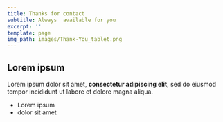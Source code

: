 ```yaml
---
title: Thanks for contact
subtitle: Always  available for you
excerpt: ''
template: page
img_path: images/Thank-You_tablet.png
---
```

## Lorem ipsum

Lorem ipsum dolor sit amet, **consectetur adipiscing elit**, sed do eiusmod tempor incididunt ut labore et dolore magna aliqua.

- Lorem ipsum
- dolor sit amet